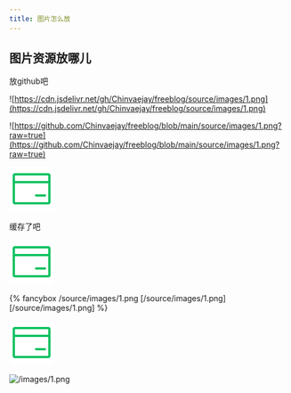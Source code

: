 ```yaml
---
title: 图片怎么放
---
```


## 图片资源放哪儿

放github吧

![https://cdn.jsdelivr.net/gh/Chinvaejay/freeblog/source/images/1.png](https://cdn.jsdelivr.net/gh/Chinvaejay/freeblog/source/images/1.png)

![https://github.com/Chinvaejay/freeblog/blob/main/source/images/1.png?raw=true](https://github.com/Chinvaejay/freeblog/blob/main/source/images/1.png?raw=true)

![/source/images/1.png](/source/images/1.png)

缓存了吧

![/source/images/1.png](/source/images/1.png)

{% fancybox /source/images/1.png [/source/images/1.png] [/source/images/1.png] %}

![../images/1.png](../images/1.png)

![/images/1.png](/images/1.png)